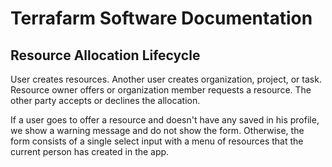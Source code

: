 # Terrafarm Software Documentation

## Resource Allocation Lifecycle

User creates resources. Another user creates organization, project, or task.
Resource owner offers or organization member requests a resource. The other party
accepts or declines the allocation.

If a user goes to offer a resource and doesn't have any saved in his profile, we
show a warning message and do not show the form. Otherwise, the form consists of
a single select input with a menu of resources that the current person has created
in the app.

